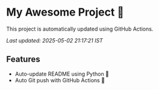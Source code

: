 # My Awesome Project 🚀

This project is automatically updated using GitHub Actions.

_Last updated: 2025-05-02 21:17:21 IST_

## Features
- Auto-update README using Python 🐍
- Auto Git push with GitHub Actions 🤖
